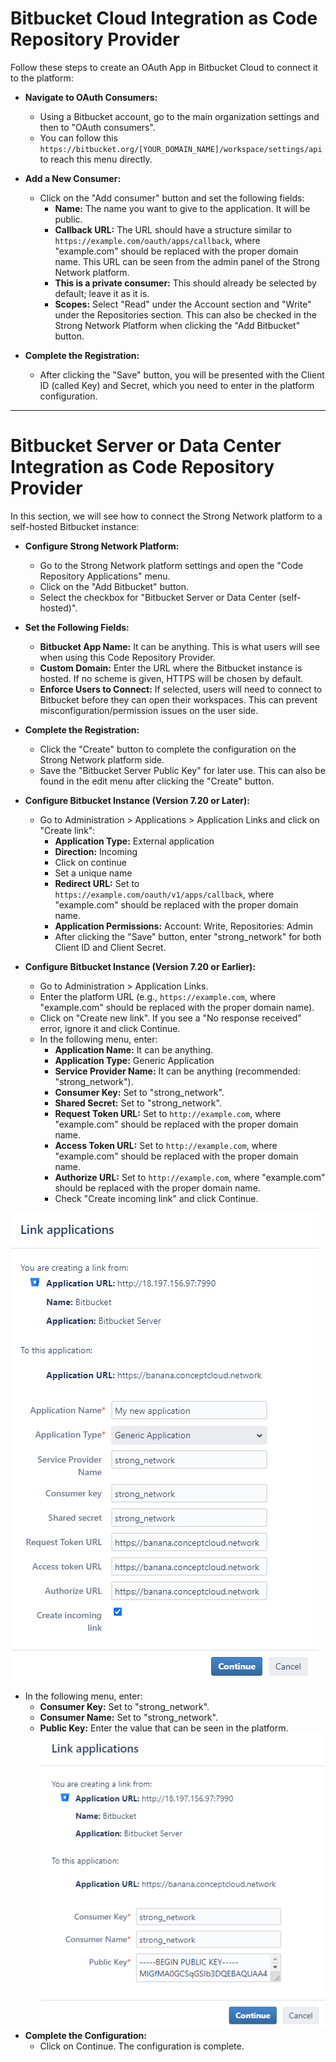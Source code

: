 # Bitbucket Cloud Integration as Code Repository Provider

Follow these steps to create an OAuth App in Bitbucket Cloud to connect it to the platform:

- **Navigate to OAuth Consumers:**
  - Using a Bitbucket account, go to the main organization settings and then to "OAuth consumers".
  - You can follow this `https://bitbucket.org/[YOUR_DOMAIN_NAME]/workspace/settings/api` to reach this menu directly.

- **Add a New Consumer:**
  - Click on the "Add consumer" button and set the following fields:
    - **Name:** The name you want to give to the application. It will be public.
    - **Callback URL:** The URL should have a structure similar to `https://example.com/oauth/apps/callback`, where "example.com" should be replaced with the proper domain name. This URL can be seen from the admin panel of the Strong Network platform.
    - **This is a private consumer:** This should already be selected by default; leave it as it is.
    - **Scopes:** Select "Read" under the Account section and "Write" under the Repositories section. This can also be checked in the Strong Network Platform when clicking the "Add Bitbucket" button.

- **Complete the Registration:**
  - After clicking the "Save" button, you will be presented with the Client ID (called Key) and Secret, which you need to enter in the platform configuration.


---

# Bitbucket Server or Data Center Integration as Code Repository Provider

In this section, we will see how to connect the Strong Network platform to a self-hosted Bitbucket instance:

- **Configure Strong Network Platform:**
  - Go to the Strong Network platform settings and open the "Code Repository Applications" menu.
  - Click on the "Add Bitbucket" button.
  - Select the checkbox for "Bitbucket Server or Data Center (self-hosted)".

- **Set the Following Fields:**
  - **Bitbucket App Name:** It can be anything. This is what users will see when using this Code Repository Provider.
  - **Custom Domain:** Enter the URL where the Bitbucket instance is hosted. If no scheme is given, HTTPS will be chosen by default.
  - **Enforce Users to Connect:** If selected, users will need to connect to Bitbucket before they can open their workspaces. This can prevent misconfiguration/permission issues on the user side.

- **Complete the Registration:**
  - Click the "Create" button to complete the configuration on the Strong Network platform side.
  - Save the "Bitbucket Server Public Key" for later use. This can also be found in the edit menu after clicking the "Create" button.

- **Configure Bitbucket Instance (Version 7.20 or Later):**
  - Go to Administration > Applications > Application Links and click on "Create link":
    - **Application Type:** External application
    - **Direction:** Incoming
    - Click on continue
    - Set a unique name
    - **Redirect URL:** Set to `https://example.com/oauth/v1/apps/callback`, where "example.com" should be replaced with the proper domain name.
    - **Application Permissions:** Account: Write, Repositories: Admin
    - After clicking the "Save" button, enter "strong_network" for both Client ID and Client Secret.

- **Configure Bitbucket Instance (Version 7.20 or Earlier):**
  - Go to Administration > Application Links.
  - Enter the platform URL (e.g., `https://example.com`, where "example.com" should be replaced with the proper domain name).
  - Click on "Create new link". If you see a "No response received" error, ignore it and click Continue.
  - In the following menu, enter:
    - **Application Name:** It can be anything.
    - **Application Type:** Generic Application
    - **Service Provider Name:** It can be anything (recommended: "strong_network").
    - **Consumer Key:** Set to "strong_network".
    - **Shared Secret:** Set to "strong_network".
    - **Request Token URL:** Set to `http://example.com`, where "example.com" should be replaced with the proper domain name.
    - **Access Token URL:** Set to `http://example.com`, where "example.com" should be replaced with the proper domain name.
    - **Authorize URL:** Set to `http://example.com`, where "example.com" should be replaced with the proper domain name.
    - Check "Create incoming link" and click Continue.

![Bitbucket Register Apps](../assets/images/bitbucket_1.png)
  - In the following menu, enter:
    - **Consumer Key:** Set to "strong_network".
    - **Consumer Name:** Set to "strong_network".
    - **Public Key:** Enter the value that can be seen in the platform.
![Bitbucket Register Apps](../assets/images/bitbucket_2.png)
- **Complete the Configuration:**
  - Click on Continue. The configuration is complete.
